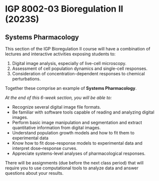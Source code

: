 IGP 8002-03 Bioregulation II (2023S)
=====  
Systems Pharmacology
-----  
This section of the IGP Bioregulation II course will have a combination of lectures and interactive activities exposing students to:  

1) Digital image analysis, especially of live-cell microscopy.  
2) Assessment of cell population dynamics and single-cell responses.  
3) Consideration of concentration-dependent responses to chemical perturbations.  

Together these comprise an example of **Systems Pharmacology**.  

_At the end of this 6-week section, you will be able to:_ 

* Recognize several digital image file formats.  
* Be familiar with software tools capable of reading and analyzing digital images.  
* Perform basic image manipulation and segmentation and extract quantitative information from digital images.  
* Understand population growth models and how to fit them to experimental data
* Know how to fit dose–response models to experimental data and interpret dose–response curves.  
* Appreciate systems-level analyses of pharmacological responses.  

There will be assignments (due before the next class period) that will require you to use computational tools to analyze data and answer questions about your results.

